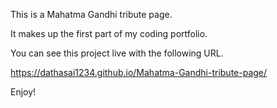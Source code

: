 This is a Mahatma Gandhi tribute page.

It makes up the first part of my coding portfolio.

You can see this project live with the following URL.

https://dathasai1234.github.io/Mahatma-Gandhi-tribute-page/

Enjoy!
